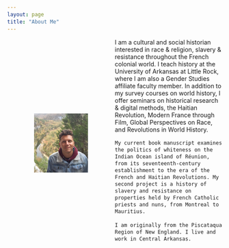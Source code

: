 ```yaml
---
layout: page
title: "About Me"
---
```


<div style="display: flex; align-items: center;">
  <div style="flex: 1;">
    <img src="fotoreminismall.jpg" alt="National River Park Arkansas" style="max-width: 50%; display: block; margin: 0 auto;">
  </div>
  <div style="flex: 1;">
    I am a cultural and social historian interested in race & religion, slavery & resistance throughout the French colonial world. I teach history at the University of Arkansas at Little Rock, where I am also a Gender Studies affiliate faculty member. In addition to my survey courses on world history, I offer seminars on historical research & digital methods, the Haitian Revolution, Modern France through Film, Global Perspectives on Race, and Revolutions in World History.

    My current book manuscript examines the politics of whiteness on the Indian Ocean island of Réunion, from its seventeenth-century establishment to the era of the French and Haitian Revolutions. My second project is a history of slavery and resistance on properties held by French Catholic priests and nuns, from Montreal to Mauritius.

    I am originally from the Piscataqua Region of New England. I live and work in Central Arkansas.
  </div>
</div>
